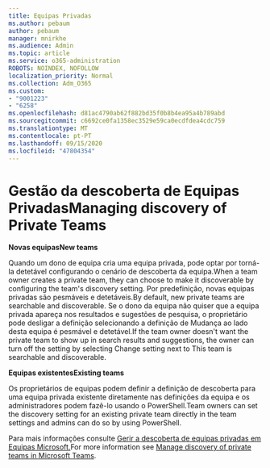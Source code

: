 ```yaml
---
title: Equipas Privadas
ms.author: pebaum
author: pebaum
manager: mnirkhe
ms.audience: Admin
ms.topic: article
ms.service: o365-administration
ROBOTS: NOINDEX, NOFOLLOW
localization_priority: Normal
ms.collection: Adm_O365
ms.custom:
- "9001223"
- "6258"
ms.openlocfilehash: d81ac4790ab62f882bd35f0b8b4ea95a4b789abd
ms.sourcegitcommit: c6692ce0fa1358ec3529e59ca0ecdfdea4cdc759
ms.translationtype: MT
ms.contentlocale: pt-PT
ms.lasthandoff: 09/15/2020
ms.locfileid: "47804354"
---
```

# <a name="managing-discovery-of-private-teams"></a><span data-ttu-id="33cc7-102">Gestão da descoberta de Equipas Privadas</span><span class="sxs-lookup"><span data-stu-id="33cc7-102">Managing discovery of Private Teams</span></span>

<span data-ttu-id="33cc7-103">**Novas equipas**</span><span class="sxs-lookup"><span data-stu-id="33cc7-103">**New teams**</span></span>

<span data-ttu-id="33cc7-104">Quando um dono de equipa cria uma equipa privada, pode optar por torná-la detetável configurando o cenário de descoberta da equipa.</span><span class="sxs-lookup"><span data-stu-id="33cc7-104">When a team owner creates a private team, they can choose to make it discoverable by configuring the team's discovery setting.</span></span> <span data-ttu-id="33cc7-105">Por predefinição, novas equipas privadas são pesmáveis e detetáveis.</span><span class="sxs-lookup"><span data-stu-id="33cc7-105">By default, new private teams are searchable and discoverable.</span></span> <span data-ttu-id="33cc7-106">Se o dono da equipa não quiser que a equipa privada apareça nos resultados e sugestões de pesquisa, o proprietário pode desligar a definição selecionando a definição de Mudança ao lado desta equipa é pesmável e detetável.</span><span class="sxs-lookup"><span data-stu-id="33cc7-106">If the team owner doesn't want the private team to show up in search results and suggestions, the owner can turn off the setting by selecting Change setting next to This team is searchable and discoverable.</span></span>  

<span data-ttu-id="33cc7-107">**Equipas existentes**</span><span class="sxs-lookup"><span data-stu-id="33cc7-107">**Existing teams**</span></span>

<span data-ttu-id="33cc7-108">Os proprietários de equipas podem definir a definição de descoberta para uma equipa privada existente diretamente nas definições da equipa e os administradores podem fazê-lo usando o PowerShell.</span><span class="sxs-lookup"><span data-stu-id="33cc7-108">Team owners can set the discovery setting for an existing private team directly in the team settings and admins can do so by using PowerShell.</span></span>  

<span data-ttu-id="33cc7-109">Para mais informações consulte [Gerir a descoberta de equipas privadas em Equipas Microsoft.](https://docs.microsoft.com/microsoftteams/manage-discovery-of-private-teams)</span><span class="sxs-lookup"><span data-stu-id="33cc7-109">For more information see  [Manage discovery of private teams in Microsoft Teams](https://docs.microsoft.com/microsoftteams/manage-discovery-of-private-teams).</span></span>
